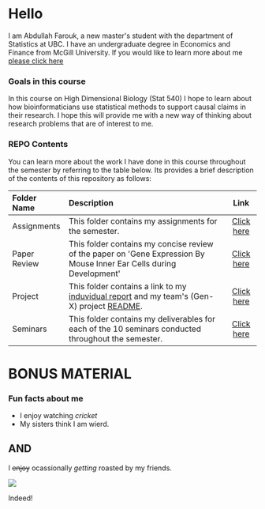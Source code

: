 # Hello

I am Abdullah Farouk, a new master's student with the department of Statistics at UBC. I have an undergraduate degree in Economics and Finance from McGill University. If you would like to learn more about me [please click here](https://www.linkedin.com/in/abdullah-farouk-a81a237a/)

### Goals in this course
In this course on High Dimensional Biology (Stat 540) I hope to learn about how bioinformaticians use statistical methods to support causal claims in their research. I hope this will provide me with a new way of thinking about research problems that are of interest to me. 

### REPO Contents
You can learn more about the work I have done in this course throughout the semester by referring to the table below. Its provides a brief description of the contents of this repository as follows: 


Folder Name | Description | Link
:------------ | :------------------------ | :----------------------------------:
Assignments | This folder contains my assignments for the semester. | [Click here](https://github.com/navysealtf9k/High-Dimensional-Biology/tree/master/Assignments)
Paper Review | This folder contains my concise review of the paper on 'Gene Expression By Mouse Inner Ear Cells during Development' | [Click here](https://github.com/navysealtf9k/High-Dimensional-Biology/tree/master/Paper_Review)
Project | This folder contains a link to my [induvidual report](https://github.com/STAT540-UBC/zz_farouk-abdullah_STAT540_2018/blob/master/Project/Abdullah_Farouk_report.md) and my team's (Gen-X) project [README](https://github.com/navysealtf9k/High-Dimensional-Biology/blob/master/Project/README.md). | [Click here](https://github.com/navysealtf9k/High-Dimensional-Biology/tree/master/Project)
Seminars | This folder contains my deliverables for each of the 10 seminars conducted throughout the semester. | [Click here](https://github.com/navysealtf9k/High-Dimensional-Biology/tree/master/Seminars)



# BONUS MATERIAL

### Fun facts about me
- I enjoy watching *cricket*
- My sisters think I am wierd.

## AND
I ~~enjoy~~ ocassionally *getting* roasted by my friends.

![](http://www.reactiongifs.com/r/O0oo0.gif)

Indeed!
